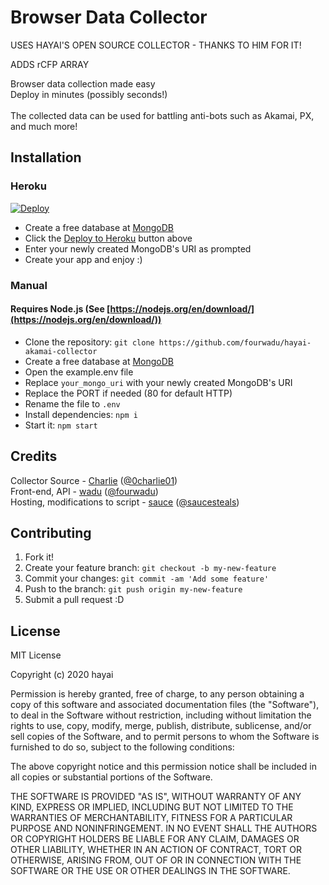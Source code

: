 # Browser Data Collector


USES HAYAI'S OPEN SOURCE COLLECTOR - THANKS TO HIM FOR IT!

ADDS rCFP ARRAY


Browser data collection made easy\
Deploy in minutes (possibly seconds!)\
\
The collected data can be used for battling anti-bots such as Akamai, PX, and much more!

## Installation

### Heroku

[![Deploy](https://www.herokucdn.com/deploy/button.svg)](https://heroku.com/deploy?template=https://github.com/fourwadu/hayai-akamai-collector/blob/main)


* Create a free database at [MongoDB](https://www.mongodb.com/)
* Click the [Deploy to Heroku](https://heroku.com/deploy?template=https://github.com/fourwadu/hayai-akamai-collector/blob/main) button above
* Enter your newly created MongoDB's URI as prompted
* Create your app and enjoy :)

### Manual
#### Requires Node.js (See [https://nodejs.org/en/download/](https://nodejs.org/en/download/))
* Clone the repository: `git clone https://github.com/fourwadu/hayai-akamai-collector`
* Create a free database at [MongoDB](https://www.mongodb.com/)
* Open the example.env file
* Replace `your_mongo_uri` with your newly created MongoDB's URI
* Replace the PORT if needed (80 for default HTTP)
* Rename the file to `.env`
* Install dependencies: `npm i`
* Start it: `npm start`

## Credits
 
Collector Source - [Charlie](https://github.com/CharlieAIO/akamai-collector) ([@0charlie01](https://twitter.com/0charlie01))\
Front-end, API - [wadu](https://github.com/fourwadu) ([@fourwadu](https://github.com/fourwadu))\
Hosting, modifications to script - [sauce](https://github.com/saucesteals) ([@saucesteals](https://twitter.com/saucesteals))

## Contributing
 
1. Fork it!
2. Create your feature branch: `git checkout -b my-new-feature`
3. Commit your changes: `git commit -am 'Add some feature'`
4. Push to the branch: `git push origin my-new-feature`
5. Submit a pull request :D

## License
 
MIT License

Copyright (c) 2020 hayai

Permission is hereby granted, free of charge, to any person obtaining a copy
of this software and associated documentation files (the "Software"), to deal
in the Software without restriction, including without limitation the rights
to use, copy, modify, merge, publish, distribute, sublicense, and/or sell
copies of the Software, and to permit persons to whom the Software is
furnished to do so, subject to the following conditions:

The above copyright notice and this permission notice shall be included in all
copies or substantial portions of the Software.

THE SOFTWARE IS PROVIDED "AS IS", WITHOUT WARRANTY OF ANY KIND, EXPRESS OR
IMPLIED, INCLUDING BUT NOT LIMITED TO THE WARRANTIES OF MERCHANTABILITY,
FITNESS FOR A PARTICULAR PURPOSE AND NONINFRINGEMENT. IN NO EVENT SHALL THE
AUTHORS OR COPYRIGHT HOLDERS BE LIABLE FOR ANY CLAIM, DAMAGES OR OTHER
LIABILITY, WHETHER IN AN ACTION OF CONTRACT, TORT OR OTHERWISE, ARISING FROM,
OUT OF OR IN CONNECTION WITH THE SOFTWARE OR THE USE OR OTHER DEALINGS IN THE
SOFTWARE.

